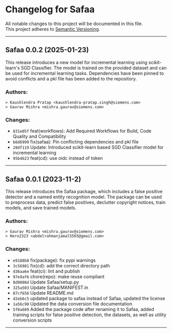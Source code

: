 <!-- SPDX-FileCopyrightText: © Fossology contributors

     SPDX-License-Identifier: LGPL-2.1-only
-->
# Changelog for Safaa

All notable changes to this project will be documented in this file.  
This project adheres to [Semantic Versioning](https://semver.org/).

---

## Safaa 0.0.2  (2025-01-23)
This release introduces a new model for incremental learning using scikit-learn's SGD Classifier. The model is trained on the provided dataset and can be used for incremental learning tasks. Dependencies have been pinned to avoid conflicts and a pkl file has been added to the repository.
### Authors:
```
> Kaushlendra Pratap <kaushlendra-pratap.singh@siemens.com>
> Gaurav Mishra <mishra.gaurav@siemens.com>
```
### Changes:
* `831e05f` feat(workflows): Add Required Workflows for Build, Code Quality and Compatibility
* `b6d6999` fix(safaa): Pin conflicting dependencies and pkl file
* `28df119` Update: Introduced scikit-learn based SGD Classifier model for incremental learning
* `95b4623` feat(cd): use oidc instead of token
---



## Safaa 0.0.1  (2023-11-2)

This release introduces the Safaa package, which includes a false positive detector and a named entity recognition model. The package can be used to preprocess data, predict false positives, declutter copyright notices, train models, and save trained models.
### Authors:
```
> Gaurav Mishra <mishra.gaurav@siemens.com>
> Hero2323 <abdelrahmanjamal5565@gmail.com>
```

### Changes:
* `e9188b8` fix(package): fix pypi warnings
* `3c56981` fix(cd): add the correct directory path
* `d36aa6e` feat(ci): lint and publish
* `97e9af6` chore(repo): make reuse compliant
* `8d9008d` Update Safaa/setup.py
* `325a503` Update Safaa/MANIFEST.in
* `87cf656` Update README.md
* `d2eb6c5` updated package to safaa instead of Safaa, updated the license
* `1a56c90` Updated the data conversion file documentation
* `5f8a609` Added the package code after renaming it to Safaa, added training scripts for false positive detection, the datasets, as well as utility conversion scripts
---
